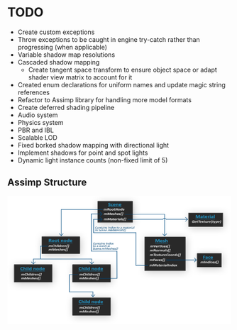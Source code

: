 # TODO

* Create custom exceptions
* Throw exceptions to be caught in engine try-catch rather than progressing (when applicable)
* Variable shadow map resolutions
* Cascaded shadow mapping
  * Create tangent space transform to ensure object space or adapt shader view matrix to account for it
* Created enum declarations for uniform names and update magic string references
* Refactor to Assimp library for handling more model formats
* Create deferred shading pipeline
* Audio system
* Physics system
* PBR and IBL
* Scalable LOD
* Fixed borked shadow mapping with directional light
* Implement shadows for point and spot lights
* Dynamic light instance counts (non-fixed limit of 5)

## Assimp Structure

![](docs/images/assimp_structure.png)